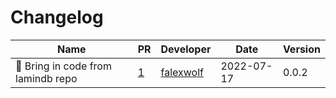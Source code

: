 # Changelog

<!-- prettier-ignore -->
Name | PR | Developer | Date | Version
--- | --- | --- | --- | ---
🚚 Bring in code from lamindb repo | [1](https://github.com/laminlabs/lamindb-schema/pull/1) | [falexwolf](https://github.com/falexwolf) | 2022-07-17 | 0.0.2

